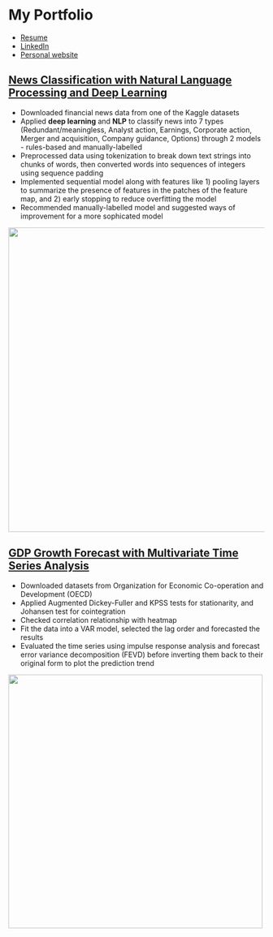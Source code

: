 # My Portfolio

- [Resume](https://www.dropbox.com/s/ydf1x3k1tik2bop/Hoyt%20Lui%20Resume.pdf)
- [LinkedIn](https://www.linkedin.com/in/hoytlui/)
- [Personal website](https://www.hoytlui.com)

## [News Classification with Natural Language Processing and Deep Learning](https://github.com/hoytlui/News-Classification-NLP-Deep-Learning)
- Downloaded financial news data from one of the Kaggle datasets
- Applied <b>deep learning</b> and <b>NLP</b> to classify news into 7 types (Redundant/meaningless, Analyst action, Earnings, Corporate action, Merger and acquisition, Company guidance, Options) through 2 models - rules-based and manually-labelled
- Preprocessed data using tokenization to break down text strings into chunks of words, then converted words into sequences of integers using sequence padding
- Implemented sequential model along with features like 1) pooling layers to summarize the presence of features in the patches of the feature map, and 2) early stopping to reduce overfitting the model
- Recommended manually-labelled model and suggested ways of improvement for a more sophicated model
<img src="https://user-images.githubusercontent.com/36130927/127268161-eed6b8c0-e15e-4a1f-a7a3-23a6d19783f9.png" width=600>

## [GDP Growth Forecast with Multivariate Time Series Analysis](https://github.com/hoytlui/GDP-Growth-Forecast-Multivariate-Time-Series-Analysis)
- Downloaded datasets from Organization for Economic Co-operation and Development (OECD)
- Applied Augmented Dickey-Fuller and KPSS tests for stationarity, and Johansen test for cointegration
- Checked correlation relationship with heatmap
- Fit the data into a VAR model, selected the lag order and forecasted the results
- Evaluated the time series using impulse response analysis and forecast error variance decomposition (FEVD) before inverting them back to their original form to plot the prediction trend
<img src="https://user-images.githubusercontent.com/36130927/128288132-f07c45d6-91d6-4480-851e-4464d8db349b.png" width=500>

